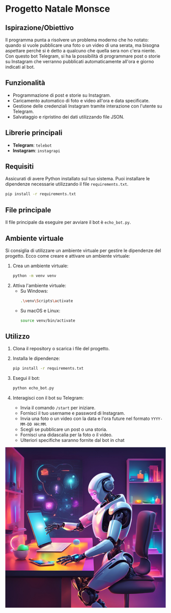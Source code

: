 # Progetto Natale Monsce

## Ispirazione/Obiettivo
Il programma punta a risolvere un problema moderno che ho notato: quando si vuole pubblicare una foto o un video di una serata, ma bisogna aspettare perché si è detto a qualcuno che quella sera non c'era niente. Con questo bot Telegram, si ha la possibilità di programmare post o storie su Instagram che verranno pubblicati automaticamente all'ora e giorno indicati al bot.

## Funzionalità
- Programmazione di post e storie su Instagram.
- Caricamento automatico di foto e video all'ora e data specificate.
- Gestione delle credenziali Instagram tramite interazione con l'utente su Telegram.
- Salvataggio e ripristino dei dati utilizzando file JSON.

## Librerie principali
- **Telegram**: `telebot`
- **Instagram**: `instagrapi`

## Requisiti
Assicurati di avere Python installato sul tuo sistema. Puoi installare le dipendenze necessarie utilizzando il file `requirements.txt`.

```sh
pip install -r requirements.txt
```

## File principale
Il file principale da eseguire per avviare il bot è `echo_bot.py`.

## Ambiente virtuale
Si consiglia di utilizzare un ambiente virtuale per gestire le dipendenze del progetto. Ecco come creare e attivare un ambiente virtuale:

1. Crea un ambiente virtuale:
    ```sh
    python -m venv venv
    ```
2. Attiva l'ambiente virtuale:
    - Su Windows:
        ```sh
        .\venv\Scripts\activate
        ```
    - Su macOS e Linux:
        ```sh
        source venv/bin/activate
        ```

## Utilizzo
1. Clona il repository o scarica i file del progetto.

2. Installa le dipendenze:
    ```sh
    pip install -r requirements.txt
    ```
3. Esegui il bot:
    ```sh
    python echo_bot.py
    ```
4. Interagisci con il bot su Telegram:
    - Invia il comando `/start` per iniziare.
    - Fornisci il tuo username e password di Instagram.
    - Invia una foto o un video con la data e l'ora future nel formato `YYYY-MM-DD HH:MM`.
    - Scegli se pubblicare un post o una storia.
    - Fornisci una didascalia per la foto o il video.
    - Ulteriori specifiche saranno fornite dal bot in chat

![Screenshot del bot in azione](inutilita/fotoIntroSimpatica.png)
